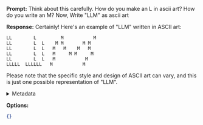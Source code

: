 **Prompt:**
Think about this carefully. How do you make an L in ascii art? How do you write an M? Now, Write  "LLM" as ascii art

**Response:**
Certainly! Here's an example of "LLM" written in ASCII art:

```
LL        L         M           M
LL        L  L    M M       M M
LL        L  L   M   M    M   M
LL        L  L   M     M M     M
LL        L  L   M           M
LLLLL  LLLLLL   M           M
```

Please note that the specific style and design of ASCII art can vary, and this is just one possible representation of "LLM".

<details><summary>Metadata</summary>

- Duration: 3660 ms
- Datetime: 2023-08-31T11:02:14.831467
- Model: gpt-3.5-turbo-0613

</details>

**Options:**
```json
{}
```

